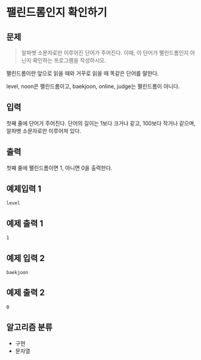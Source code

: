 # 팰린드롬인지 확인하기
## 문제
>  알파벳 소문자로만 이루어진 단어가 주어진다. 이때, 이 단어가 팰린드롬인지 아닌지 확인하는 프로그램을 작성하시오.

팰린드롬이란 앞으로 읽을 때와 거꾸로 읽을 때 똑같은 단어를 말한다.

level, noon은 팰린드롬이고, baekjoon, online, judge는 팰린드롬이 아니다.
## 입력
첫째 줄에 단어가 주어진다. 단어의 길이는 1보다 크거나 같고, 100보다 작거나 같으며, 알파벳 소문자로만 이루어져 있다.
## 출력
첫째 줄에 팰린드롬이면 1, 아니면 0을 출력한다.


## 예제입력 1
```
level
```
## 예제 출력 1
```
1
```
## 예제 입력 2
```
baekjoon
```
## 예제 출력 2
```
0
```

## 알고리즘 분류
* 구현
* 문자열